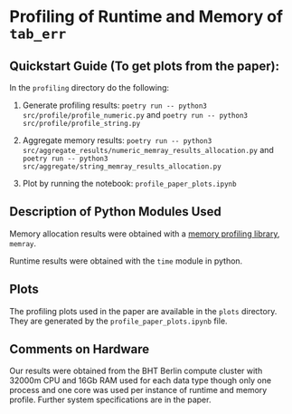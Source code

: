 # Profiling of Runtime and Memory of `tab_err`

## Quickstart Guide (To get plots from the paper):

In the `profiling` directory do the following:

1. Generate profiling results: `poetry run -- python3 src/profile/profile_numeric.py` and `poetry run -- python3 src/profile/profile_string.py`

2. Aggregate memory results: `poetry run -- python3 src/aggregate_results/numeric_memray_results_allocation.py` and `poetry run -- python3 src/aggregate/string_memray_results_allocation.py`

3. Plot by running the notebook: `profile_paper_plots.ipynb`



## Description of Python Modules Used

Memory allocation results were obtained with a [memory profiling library](https://pypi.org/project/memory-profiler/), `memray`.

Runtime results were obtained with the `time` module in python.


## Plots

The profiling plots used in the paper are available in the `plots` directory. They are generated by the `profile_paper_plots.ipynb` file.


## Comments on Hardware

Our results were obtained from the BHT Berlin compute cluster with 32000m CPU and 16Gb RAM used for each data type though only one process and one core was used per instance of runtime and memory profile. Further system specifications are in the paper.
